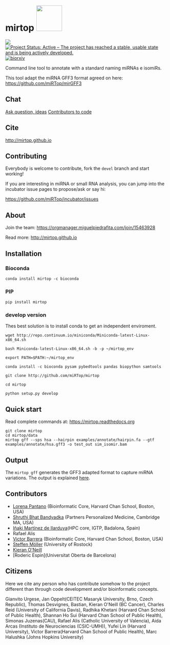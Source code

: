 # mirtop <img src="artwork/logo.png" width="80" height="80">

[![](https://travis-ci.org/miRTop/mirtop.svg?branch=master)](https://travis-ci.org/miRTop/mirtop#)
[![Project Status: Active – The project has reached a stable, usable state and is being actively developed.](http://www.repostatus.org/badges/latest/active.svg)](http://www.repostatus.org/#active)
[![biorxiv](https://img.shields.io/badge/biorxiv-published-red.svg)](https://www.biorxiv.org/content/10.1101/505222v1)

Command line tool to annotate with a standard naming miRNAs e isomiRs.

This tool adapt the miRNA GFF3 format agreed on here: https://github.com/miRTop/mirGFF3

Chat
----

[Ask question, ideas](https://gitter.im/mirtop/Lobby#)
[Contributors to code](https://gitter.im/mirtop/devel)

Cite
----

http://mirtop.github.io

Contributing
------------

Everybody is welcome to contribute, fork the `devel` branch and start working!

If you are interesting in miRNA or small RNA analysis, you can jump into the incubator issue pages to propose/ask or say hi:

https://github.com/miRTop/incubator/issues

About
-----

Join the team: https://orgmanager.miguelpiedrafita.com/join/15463928

Read more: http://mirtop.github.io

Installation
------------

### Bioconda

`conda install mirtop -c bioconda`

### PIP

`pip install mirtop`

### develop version

Thes best solution is to install conda to get an independent enviroment.

```
wget http://repo.continuum.io/miniconda/Miniconda-latest-Linux-x86_64.sh

bash Miniconda-latest-Linux-x86_64.sh -b -p ~/mirtop_env

export PATH=$PATH:~/mirtop_env

conda install -c bioconda pysam pybedtools pandas biopython samtools

git clone http://github.com/miRTop/mirtop

cd mirtop

python setup.py develop
```

Quick start
-----------

Read complete commands at: https://mirtop.readthedocs.org

```
git clone mirtop
cd mirtop/data
mirtop gff --sps hsa --hairpin examples/annotate/hairpin.fa --gtf examples/annotate/hsa.gff3 -o test_out sim_isomir.bam
```

Output
------

The `mirtop gff` generates the GFF3 adapted format to capture miRNA variations. The output is explained [here](https://github.com/miRTop/mirGFF3).

Contributors
------------

* [Lorena Pantano](https://github.com/lpantano) (Bioinformatic Core, Harvard Chan School, Boston, USA)
* [Shruthi Bhat Bandyadka](https://github.com/sbb25) (Partners Personalized Medicine, Cambridge MA, USA)
* [Iñaki Martínez de Ilarduya](http://www.germanstrias.org/technology-services/high-performance-computing/contact/)(HPC core, IGTP, Badalona, Spain)
* Rafael Alis
* [Victor Barrera](https://github.com/vbarrera) (Bioinformatic Core, Harvard Chan School, Boston, USA)
* [Steffen Möller](https://github.com/smoe) (University of Rostock)
* [Kieran O'Neill](https://github.com/oneillkza)
* [Roderic Espin](Universitat Oberta de Barcelona)

Citizens
--------

Here we cite any person who has contribute somehow to the project different than through code development and/or
bioinformatic concepts.

Gianvito Urgese,
Jan Oppelt(CEITEC Masaryk University, Brno, Czech Republic),
Thomas Desvignes,
Bastian,
Kieran O'Neill (BC Cancer),
Charles Reid (University of California Davis),
Radhika Khetani (Harvard Chan School of Public Health),
Shannan Ho Sui (Harvard Chan School of Public Health),
Simonas Juzenas(CAU),
Rafael Alis (Catholic University of Valencia),
Aida Arcas (Instituto de Neurociencias (CSIC-UMH)),
Yufei Lin (Harvard University),
Victor Barrera(Harvard Chan School of Public Health),
Marc Halushka (Johns Hopkins University)
